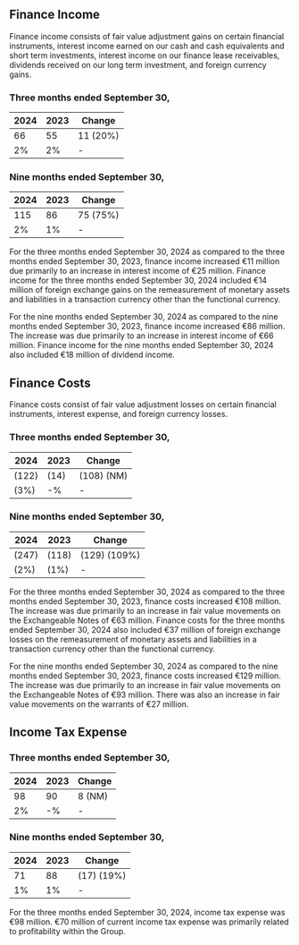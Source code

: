 ## Finance Income

Finance income consists of fair value adjustment gains on certain financial instruments, interest income earned on our cash and cash equivalents and short term investments, interest income on our finance lease receivables, dividends received on our long term investment, and foreign currency gains.

### Three months ended September 30,
| 2024 | 2023 | Change | 
|------|------|--------|
| 66 | 55 | 11 (20%) |
| 2% | 2% | - |

### Nine months ended September 30,
| 2024 | 2023 | Change |
|------|------|--------|
| 115 | 86 | 75 (75%) |
| 2% | 1% | - |

For the three months ended September 30, 2024 as compared to the three months ended September 30, 2023, finance income increased €11 million due primarily to an increase in interest income of €25 million. Finance income for the three months ended September 30, 2024 included €14 million of foreign exchange gains on the remeasurement of monetary assets and liabilities in a transaction currency other than the functional currency.

For the nine months ended September 30, 2024 as compared to the nine months ended September 30, 2023, finance income increased €86 million. The increase was due primarily to an increase in interest income of €66 million. Finance income for the nine months ended September 30, 2024 also included €18 million of dividend income.

## Finance Costs

Finance costs consist of fair value adjustment losses on certain financial instruments, interest expense, and foreign currency losses.

### Three months ended September 30,
| 2024 | 2023 | Change |
|------|------|--------|
| (122) | (14) | (108) (NM) |
| (3%) | -% | - |

### Nine months ended September 30,
| 2024 | 2023 | Change |
|------|------|--------|
| (247) | (118) | (129) (109%) |
| (2%) | (1%) | - |

For the three months ended September 30, 2024 as compared to the three months ended September 30, 2023, finance costs increased €108 million. The increase was due primarily to an increase in fair value movements on the Exchangeable Notes of €63 million. Finance costs for the three months ended September 30, 2024 also included €37 million of foreign exchange losses on the remeasurement of monetary assets and liabilities in a transaction currency other than the functional currency.

For the nine months ended September 30, 2024 as compared to the nine months ended September 30, 2023, finance costs increased €129 million. The increase was due primarily to an increase in fair value movements on the Exchangeable Notes of €93 million. There was also an increase in fair value movements on the warrants of €27 million.

## Income Tax Expense

### Three months ended September 30,
| 2024 | 2023 | Change |
|------|------|--------|
| 98 | 90 | 8 (NM) |
| 2% | -% | - |

### Nine months ended September 30,
| 2024 | 2023 | Change |
|------|------|--------|
| 71 | 88 | (17) (19%) |
| 1% | 1% | - |

For the three months ended September 30, 2024, income tax expense was €98 million. €70 million of current income tax expense was primarily related to profitability within the Group.